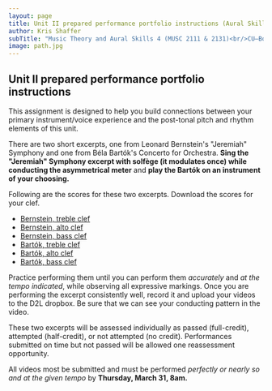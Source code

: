 ```yaml
---
layout: page
title: Unit II prepared performance portfolio instructions (Aural Skills IV) 
author: Kris Shaffer
subTitle: "Music Theory and Aural Skills 4 (MUSC 2111 & 2131)<br/>CU–Boulder, Spring 2016<br/>Kris Shaffer, Ph.D. – coordinator"
image: path.jpg
---
```


## Unit II prepared performance portfolio instructions ##

This assignment is designed to help you build connections between your primary instrument/voice experience and the post-tonal pitch and rhythm elements of this unit.

There are two short excerpts, one from Leonard Bernstein's "Jeremiah" Symphony and one from Béla Bartók's Concerto for Orchestra. **Sing the "Jeremiah" Symphony excerpt with solfège (it modulates once) while conducting the asymmetrical meter** and **play the Bartók on an instrument of your choosing.**

Following are the scores for these two excerpts. Download the scores for your clef.

- [Bernstein, treble clef](media/Bernstein-treble.pdf)  
- [Bernstein, alto clef](media/Bernstein-alto.pdf)  
- [Bernstein, bass clef](media/Bernstein-bass.pdf)  
- [Bartók, treble clef](media/Bartok-treble.pdf)  
- [Bartók, alto clef](media/Bartok-alto.pdf)  
- [Bartók, bass clef](media/Bartok-bass.pdf)  

Practice performing them until you can perform them *accurately* and *at the tempo indicated*, while observing all expressive markings. Once you are performing the excerpt consistently well, record it and upload your videos to the D2L dropbox. Be sure that we can see your conducting pattern in the video.

These two excerpts will be assessed individually as passed (full-credit), attempted (half-credit), or not attempted (no credit). Performances submitted on time but not passed will be allowed one reassessment opportunity. 

All videos most be submitted and must be performed *perfectly or nearly so and at the given tempo* by **Thursday, March 31, 8am.**